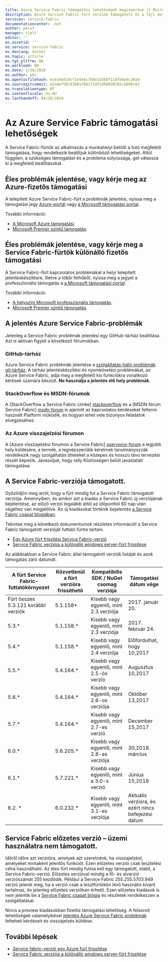 ```yaml
---
title: Azure Service Fabric támogatási lehetőségek megismerése |} Microsoft Docs
description: Azure Service Fabric-fürt verziók támogatott és a fájl mutató hivatkozásokat tartalmaz támogatási jegy megjelenítése
services: service-fabric
documentationcenter: .net
author: pkcsf
manager: timlt
editor: ''
ms.assetid: ''
ms.service: service-fabric
ms.devlang: dotnet
ms.topic: article
ms.tgt_pltfrm: NA
ms.workload: NA
ms.date: 1/26/2018
ms.author: pkc
ms.openlocfilehash: ec634dd19cf1e944c768e1d368f114f66e9c38a9
ms.sourcegitcommit: e2adef58c03b0a780173df2d988907b5cb809c82
ms.translationtype: MT
ms.contentlocale: hu-HU
ms.lasthandoff: 04/28/2018
---
```

# <a name="azure-service-fabric-support-options"></a>Az Azure Service Fabric támogatási lehetőségek

A Service Fabric-fürtök az alkalmazás a munkahelyi betölti a futó megfelelő támogatása, hogy rendelkezik beállítjuk különböző lehetőségeket. Attól függően, a szükséges támogatást és a probléma súlyossága, get válassza ki a megfelelő beállításokat. 

## <a name="report-production-issues-or-request-paid-support-for-azure"></a>Éles problémák jelentése, vagy kérje meg az Azure-fizetős támogatási

A telepített Azure Service Fabric-fürt a problémák jelentési, nyissa meg a támogatási jegy [Azure-portál](https://ms.portal.azure.com/#blade/Microsoft_Azure_Support/HelpAndSupportBlade/overview) vagy [a Microsoft támogatási portal](http://support.microsoft.com/oas/default.aspx?prid=16146).

További információ:
 
- [A Microsoft Azure támogatási](https://azure.microsoft.com/support/plans/?b=16.44).
- [Microsoft Premier szintű támogatás](https://support.microsoft.com/en-us/premier).

<a id="getlivesitesupportonprem"></a>

## <a name="report-production-issues-or-request-paid-support-for-standalone-service-fabric-clusters"></a>Éles problémák jelentése, vagy kérje meg a Service Fabric-fürtök különálló fizetős támogatási

A Service Fabric-fürt kapcsolatos problémákat a helyi telepített jelentéskészítésre, illetve a többi felhőből, nyissa meg a jegyet a professzionális támogatás a [a Microsoft támogatási portal](http://support.microsoft.com/oas/default.aspx?prid=16146).

További információ:

- [A helyszíni Microsoft professzionális támogatás](https://support.microsoft.com/en-us/gp/offerprophone?wa=wsignin1.0).
- [Microsoft Premier szintű támogatás](https://support.microsoft.com/en-us/premier).

## <a name="report-azure-service-fabric-issues"></a>A jelentés Azure Service Fabric-problémák 
Jelenleg a Service Fabric problémák jelentési egy GitHub-tárház beállítása.  Azt is aktívan figyeli a következő fórumokban.

### <a name="github-repo"></a>GitHub-tárház 
Azure Service Fabric problémák jelentése a [szolgáltatás-háló-problémák git-tárház](https://github.com/Azure/service-fabric-issues). A tárház jelentéskészítési és nyomkövetési problémákat, az Azure Service Fabric, adja meg a megfelelő kis funkciókra vonatkozó kérések számára készült. **Ne használja a jelentés élő hely problémák**.

### <a name="stackoverflow-and-msdn-forums"></a>StackOverflow és MSDN-fórumok
A [StackOverflow a Service Fabric címke] [ stackoverflow] és a [MSDN fórum Service Fabric] [ msdn-forum] is ajánlott az kapcsolatos kérdéseket feltenni használt Platform működik, és hogyan lehet vele bizonyos feladatok elvégzéséhez.

### <a name="azure-feedback-forum"></a>Az Azure visszajelzési fórumon
A [Azure visszajelzési fórumon a Service Fabric] [ uservoice-forum] a legjobb hely küldésére, a termék, a legnépszerűbb kérelmek tanulmányozzák rendelkezik nagy szolgáltatás ötleteket a közepes és hosszú távú tervezési részét képezik. Javasoljuk, hogy rally Közösségen belüli javaslatait támogatása.


## <a name="supported-service-fabric-versions"></a>A Service Fabric-verziója támogatott.

Győződjön meg arról, hogy a fürt mindig fut a Service Fabric támogatott verziója. Amennyiben, és amikor azt a kiadás a Service Fabric új verziójának bejelentése, az előző verzió legalább attól az időponttól 60 nap után végéhez van megjelölve. Az új kiadásokat történik bejelentés [a Service Fabric csapat blogjában](https://blogs.msdn.microsoft.com/azureservicefabric/).

Tekintse meg a következő dokumentumok részletes információt a Service Fabric támogatott verzióját futtató fürtre tartani.

- [Egy Azure fürt frissítési Service Fabric-verzió ](service-fabric-cluster-upgrade.md)
- [Service Fabric verziója a különálló windows server-fürt frissítése ](service-fabric-cluster-upgrade-windows-server.md)
 
Az alábbiakban a Service Fabric által támogatott verziók listáját és azok támogatás záró dátumát.

| **A fürt Service Fabric-futtatókörnyezet** | **Közvetlenül a fürt verzióra frissíthető** |**Kompatibilis SDK / NuGet csomag verziója** | **Támogatási dátum vége** |
| --- | --- |--- | --- |
| Fürt összes 5.3.121 korábbi verziók | 5.1.158* |Kisebb vagy egyenlő, mint 2.3 verziója |2017. január 20. |
| 5.3.* | 5.1.158.* |Kisebb vagy egyenlő, mint 2.3 verziója |2017. február 24. |
| 5.4.* | 5.1.158.* |Kisebb vagy egyenlő, mint 2.4 verziója |Előfordulhat, hogy 10,2017       |
| 5.5.* | 5.4.164.* |Kisebb vagy egyenlő, mint 2.5-ös verzió |Augusztus 10,2017    |
| 5.6.* | 5.4.164.* |Kisebb vagy egyenlő, mint 2.6-os verziója |Október 13,2017   |
| 5.7.* | 5.4.164.* |Kisebb vagy egyenlő, mint 2.7-es verzió |December 15,2017  |
| 6.0.* | 5.6.205.* |Kisebb vagy egyenlő, mint 2.8-as verziója |30,2018. március     | 
| 6.1.* | 5.7.221.* |Kisebb vagy egyenlő, mint a 3.0-s verzió |Június 15,2018      |
| 6.2. * | 6.0.232.* |Kisebb vagy egyenlő, mint 3.1-es verziója |Aktuális verzióra, és ezért nincs befejezési dátum |

## <a name="service-fabric-preview-versions---unsupported-for-production-use"></a>Service Fabric előzetes verzió – üzemi használatra nem támogatott.
Időről időre azt verzióira, amelyek azt szeretnénk, ha visszajelzést, amelyeket mintaként jelentős funkciót. Ezen előzetes verziói csak tesztelési célra használható. Az éles fürt mindig futnia kell egy támogatott, stabil, a Service Fabric-verzió. Előzetes verzióval mindig a fő- és alverzió verziószámát 255 kezdődik. Például a Service Fabric 255.255.5703.949 verzió jelenik meg, ha a verzió csak a tesztfürtökön lévő használni kívánt tartalmaz, és jelenleg előzetes verzióban érhető. Ezen előzetes kiadások is nem jelentik be a [Service Fabric csapat blogja](https://blogs.msdn.microsoft.com/azureservicefabric) és részletek rendelkezzen a szolgáltatásai.

Nincs a preview kiadásokban fizetős támogatási lehetőség. A felsorolt lehetőségek valamelyikével [jelentés Azure Service Fabric problémák](https://docs.microsoft.com/azure/service-fabric/service-fabric-support#report-azure-service-fabric-issues) felteheti kérdéseit és visszajelzés küldése.

## <a name="next-steps"></a>További lépések

- [Service fabric-verzió egy Azure fürt frissítése ](service-fabric-cluster-upgrade.md)
- [Service Fabric verziója a különálló windows server-fürt frissítése ](service-fabric-cluster-upgrade-windows-server.md)

<!--references-->
[msdn-forum]: https://social.msdn.microsoft.com/Forums/en-US/home?forum=AzureServiceFabric
[stackoverflow]: http://stackoverflow.com/questions/tagged/azure-service-fabric
[uservoice-forum]: https://feedback.azure.com/forums/293901-service-fabric
[acom-docs]: http://aka.ms/servicefabricdocs
[sample-repos]: http://aka.ms/servicefabricsamples
